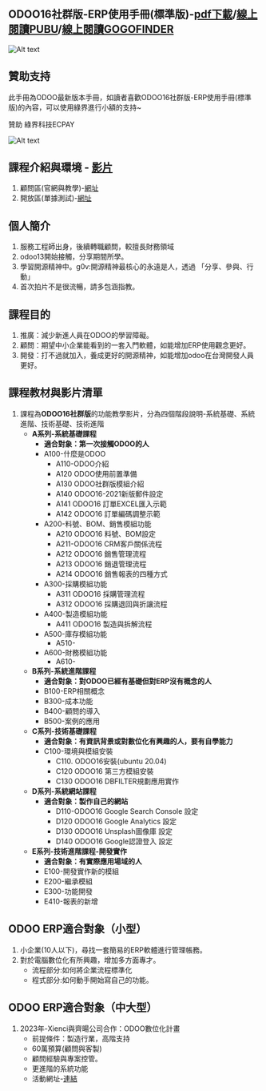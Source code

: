 ## ODOO16社群版-ERP使用手冊(標準版)-[pdf下載](https://drive.google.com/file/d/1BK-W7hcTOHhNQykPY_NMaoqMED1ID3An/view?usp=share_link)/[線上閱讀PUBU](https://www.pubu.com.tw/ebook/346864)/[線上閱讀GOGOFINDER](https://www.gogofinder.com.tw/book/content.php?id=11130)
![Alt text](https://github.com/ksharry/odoo-repository/blob/main/pic/99.png?raw=true)

## 贊助支持
此手冊為ODOO最新版本手冊，如讀者喜歡ODOO16社群版-ERP使用手冊(標準版)的內容，可以使用綠界進行小額的支持~

贊助
綠界科技ECPAY

![Alt text](https://payment.ecpay.com.tw/Upload/QRCode/202303/QRCode_75a0987d-653a-42b3-b634-801a0780dd39.png)



## 課程介紹與環境 - [影片](https://www.youtube.com/watch?v=mEKNlfYX2oc&t=267s)
1. 顧問區(官網與教學)-[網址](https://consultant.xienci.com)
2. 開放區(單據測試)-[網址](https://runbot.xienci.com)
## 個人簡介
1. 服務工程師出身，後續轉職顧問，較擅長財務領域
2. odoo13開始接觸，分享期間所學。
3. 學習開源精神中。g0v:開源精神最核心的永遠是人，透過 「分享、參與、行動」
4. 首次拍片不是很流暢，請多包涵指教。

## 課程目的
1. 推廣：減少新進人員在ODOO的學習障礙。
2. 顧問：期望中小企業能看到的一套入門軟體，如能增加ERP使用觀念更好。
3. 開發：打不過就加入，養成更好的開源精神，如能增加odoo在台灣開發人員更好。

## 課程教材與影片清單
1. 課程為**ODOO16社群版**的功能教學影片，分為四個階段說明-系統基礎、系統進階、技術基礎、技術進階
   + **A系列-系統基礎課程**
     + **適合對象：第一次接觸ODOO的人**
     + A100-什麼是ODOO
       + A110-ODOO介紹
       + A120 ODOO使用前置準備
       + A130 ODOO社群版模組介紹
       + A140 ODOO16-2021新版郵件設定
       + A141 ODOO16 訂單EXCEL匯入示範
       + A142 ODOO16 訂單編碼調整示範
     + A200-料號、BOM、銷售模組功能
       + A210 ODOO16 料號、BOM設定
       + A211-ODOO16 CRM客戶關係流程
       + A212 ODOO16 銷售管理流程
       + A213 ODOO16 銷退管理流程
       + A214 ODOO16 銷售報表的四種方式
     + A300-採購模組功能
       + A311 ODOO16 採購管理流程
       + A312 ODOO16 採購退回與折讓流程
     + A400-製造模組功能
       + A411 ODOO16 製造與拆解流程
     + A500-庫存模組功能
       + A510-
     + A600-財務模組功能
       + A610-
   + **B系列-系統進階課程**
     + **適合對象：對ODOO已經有基礎但對ERP沒有概念的人**
     + B100-ERP相關概念
     + B300-成本功能
     + B400-顧問的導入
     + B500-案例的應用
   + **C系列-技術基礎課程**
     + **適合對象：有資訊背景或對數位化有興趣的人，要有自學能力**
     + C100-環境與模組安裝
       + C110. ODOO16安裝(ubuntu 20.04)
       + C120 ODOO16 第三方模組安裝
       + C130 ODOO16 DBFILTER規劃應用實作
   + **D系列-系統網站課程**
     + **適合對象：製作自己的網站**
       + D110-ODOO16 Google Search Console 設定
       + D120 ODOO16 Google Analytics 設定
       + D130 ODOO16 Unsplash圖像庫 設定
       + D140 ODOO16 Google認證登入 設定
   + **E系列-技術進階課程-開發實作**
     + **適合對象：有實際應用場域的人**
     + E100-開發實作新的模組
     + E200-繼承模組
     + E300-功能開發
     + E410-報表的新增

## ODOO ERP適合對象（小型）
1. 小企業(10人以下)，尋找一套簡易的ERP軟體進行管理帳務。
2. 對於電腦數位化有所興趣，增加多方面專才。
   + 流程部分:如何將企業流程標準化
   + 程式部分:如何動手開始寫自己的功能。

## ODOO ERP適合對象（中大型）
1. 2023年-Xienci與齊暘公司合作：ODOO數位化計畫
   + 前提條件：製造行業，高階支持
   + 60萬預算(顧問與客製)
   + 顧問經驗與專案控管。
   + 更進階的系統功能
   + 活動網址-[連結](https://consultant.xienci.com/blog/xienci-9/a000-odoo-2023-2)
